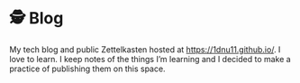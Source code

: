 # 🕵  Blog

My tech blog and public Zettelkasten hosted at https://1dnu11.github.io/. I love to learn. I keep notes of the things I’m learning and I decided to make a practice of publishing them on this space.
